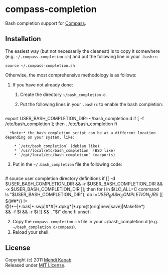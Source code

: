 compass-completion
==================

Bash completion support for [Compass][compass].

Installation
------------

The easiest way (but not necessarily the cleanest) is to copy it somewhere
(e.g. `~/.compass-completion.sh`) and put the following line in your `.bashrc`:

    source ~/.compass-completion.sh

Otherwise, the most comprehensive methodology is as follows:

1. If you have not already done:

   1. Create the directory `~/bash_completion.d`.

   2. Put the following lines in your `.bashrc` to enable the bash completion:

      <pre>
export USER_BASH_COMPLETION_DIR=~/bash_completion.d
if [ -f /etc/bash_completion ]; then
    . /etc/bash_completion
fi
</pre>

      *Note:* the bash_completion script can be at a different location depending on your system, like:

        * `/etc/bash_completion` (debian like)
        * `/usr/local/etc/bash_completion` (BSD like)
        * `/opt/local/etc/bash_completion` (macports)

   3. Put in the `~/.bash_completion` file the following code:

      <pre>
\# source user completion directory definitions
if [[ -d $USER_BASH_COMPLETION_DIR && -r $USER_BASH_COMPLETION_DIR && \
    -x $USER_BASH_COMPLETION_DIR ]]; then
  for i in $(LC_ALL=C command ls "$USER_BASH_COMPLETION_DIR"); do
      i=$USER_BASH_COMPLETION_DIR/$i
      [[ ${i##\*/} != @(\*~|\*.bak|\*.swp|\#\*\#|\*.dpkg\*|\*.rpm@(orig|new|save)|Makefile\*) \
         && -f $i && -r $i ]] && . "$i"
  done
fi
unset i
</pre>

2. Copy the `compass-completion.sh` file in your ~/bash_completion.d (e.g. `~/bash_completion.d/compass`).
3. Reload your shell.

License
-------

Copyright (c) 2011 [Mehdi Kabab][blog]  
Released under [MIT License][license].

[blog]: http://pioupioum.fr/
[compass]: http://compass-style.org/
[license]: http://opensource.org/licenses/mit-license.php "The MIT License"
